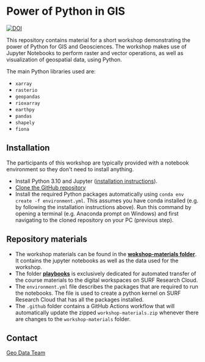 # Power of Python in GIS

[![DOI](https://zenodo.org/badge/DOI/10.5281/zenodo.11202763.svg)](https://doi.org/10.5281/zenodo.11202763)

This repository contains material for a short workshop demonstrating the power of Python for GIS and Geosciences. The workshop makes use of Jupyter Notebooks to perform raster and vector operations, as well as visualization of geospatial data, using Python. 

The main Python libraries used are:

- `xarray`
- `rasterio`
- `geopandas`
- `rioxarray`
- `earthpy`
- `pandas`
- `shapely`
- `fiona`

## Installation

The participants of this workshop are typically provided with a notebook environment so they don't need to install anything.

- Install Python 3.10 and Jupyter ([installation instructions](https://utrechtuniversity.github.io/workshop-introduction-to-python/installation-and-setup.html)). 
- [Clone the GitHub repository](https://docs.github.com/en/repositories/creating-and-managing-repositories/cloning-a-repository)
- Install the required Python packages automatically using `conda env create -f environment.yml`. This assumes you have conda installed (e.g. by following the installation instructions above). Run this command by opening a terminal (e.g. Anaconda prompt on Windows) and first navigating to the cloned repository on your PC (previous step).

## Repository materials

- The workshop materials can be found in the  <a href="https://github.com/UtrechtUniversity/gis-python-power/tree/main/workshop-materials">**wokshop-materials folder**</a>. It contains the jupyter notebooks as well as the data used for the workshop.
- The folder <a href="https://github.com/UtrechtUniversity/gis-python-power/tree/main/playbooks">**playbooks**</a> is exclusively dedicated for automated transfer of the course materials to the digital workspaces on SURF Research Cloud.
- The `environment.yml` file describes the packages that are required to run the notebooks. The file is used to create a python kernel on SURF Research Cloud that has all the packages installed.
- The `.github` folder contains a GitHub Actions workflow that will automatically update the zipped `workshop-materials.zip` whenever there are changes to the `workshop-materials` folder.

## Contact

[Geo Data Team](https://geo-data-support.sites.uu.nl/)
